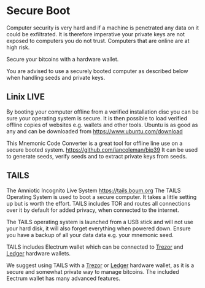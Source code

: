 # Secure Boot

Computer security is very hard and if a machine is penetrated any data on it could be exfiltrated.  It is therefore imperative your private keys are not exposed to computers you do not trust.  Computers that are online are at high risk.  

Secure your bitcoins with a hardware wallet.  

You are advised to use a securely booted computer as described below when handling seeds and private keys.

## Linix LIVE

By booting your computer offline from a verified installation disc you can be sure your operating system is secure.  It is then possible to load verified offline copies of websites e.g. wallets and other tools.   Ubuntu is as good as any and can be downloaded from https://www.ubuntu.com/download

This Mnemonic Code Converter is a great tool for offline line use on a secure booted system.  https://github.com/iancoleman/bip39 It can be used to generate seeds, verify seeds and to extract private keys from seeds.  


## TAILS

The Amniotic Incognito Live System https://tails.boum.org   The TAILS Operating System is used to boot a secure computer.  It takes a little setting up but is worth the effort.   TAILS includes TOR and routes all connections over it by default for added privacy, when connected to the internet.

The TAILS operating system is launched from a USB stick and will not use your hard disk, it will also forget everything when powered down.  Ensure you have a backup of all your data  data e.g. your mnemonic seed.

TAILS includes Electrum wallet which can be connected to [Trezor](https://shop.trezor.io/?a=684afda09cbe) and [Ledger](https://www.ledgerwallet.com/r/b85c) hardware wallets. 

We suggest using TAILS with a [Trezor](https://shop.trezor.io/?a=684afda09cbe) or [Ledger](https://www.ledgerwallet.com/r/b85c) hardware wallet, as it is a secure and somewhat private way to manage bitcoins. The included Eectrum wallet has many advanced features.
